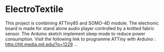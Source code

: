 ElectroTextile
==============

This project is combining ATTiny85 and SOMO-4D module.
The electronic board is made for stand alone audio player controlled by a knitted fabric sensor.
The Arduino sketch implement sleep mode to reduce power consumption.
Visit the following link to programme ATTiny with Arduino : http://hlt.media.mit.edu/?p=1229
...